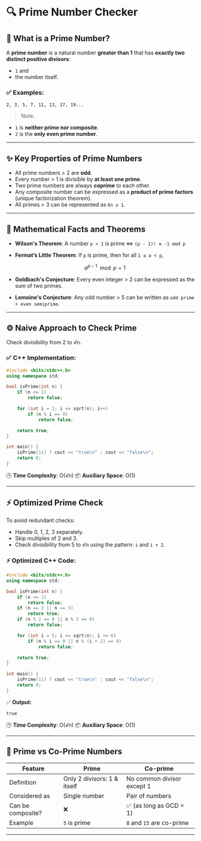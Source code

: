# 🔍 Prime Number Checker

## 📌 What is a Prime Number?

A **prime number** is a natural number **greater than 1** that has **exactly two distinct positive divisors**:

* `1` and
* the number itself.

### ✅ Examples:

`2, 3, 5, 7, 11, 13, 17, 19...`

> Note:

* `1` is **neither prime nor composite**.
* `2` is the **only even prime number**.

---

## ✨ Key Properties of Prime Numbers

* All prime numbers > 2 are **odd**.
* Every number > 1 is divisible by **at least one prime**.
* Two prime numbers are always **coprime** to each other.
* Any composite number can be expressed as a **product of prime factors** (unique factorization theorem).
* All primes > 3 can be represented as `6n ± 1`.

---

## 🧠 Mathematical Facts and Theorems

* **Wilson's Theorem**:
  A number `p > 1` is prime ⇔ `(p - 1)! ≡ -1 mod p`

* **Fermat’s Little Theorem**:
  If `p` is prime, then for all `1 ≤ a < p`,

  $$
  a^{p-1} \mod p = 1
  $$

* **Goldbach's Conjecture**:
  Every even integer > 2 can be expressed as the sum of two primes.

* **Lemoine's Conjecture**:
  Any odd number > 5 can be written as `odd prime + even semiprime`.

---

## ⚙️ Naive Approach to Check Prime

Check divisibility from 2 to √n.

### ✅ C++ Implementation:

```cpp
#include <bits/stdc++.h>
using namespace std;

bool isPrime(int n) {
    if (n <= 1)
        return false;

    for (int i = 2; i <= sqrt(n); i++)
        if (n % i == 0)
            return false;

    return true;
}

int main() {
    isPrime(11) ? cout << "true\n" : cout << "false\n";
    return 0;
}
```

🕒 **Time Complexity**: O(√n)
📦 **Auxiliary Space**: O(1)

---

## ⚡ Optimized Prime Check

To avoid redundant checks:

* Handle 0, 1, 2, 3 separately.
* Skip multiples of 2 and 3.
* Check divisibility from 5 to √n using the pattern: `i` and `i + 2`.

### ⚡ Optimized C++ Code:

```cpp
#include <bits/stdc++.h>
using namespace std;

bool isPrime(int n) {
    if (n <= 1)
        return false;
    if (n == 2 || n == 3)
        return true;
    if (n % 2 == 0 || n % 3 == 0)
        return false;

    for (int i = 5; i <= sqrt(n); i += 6)
        if (n % i == 0 || n % (i + 2) == 0)
            return false;

    return true;
}

int main() {
    isPrime(11) ? cout << "true\n" : cout << "false\n";
    return 0;
}
```

✅ **Output:**

```
true
```

🕒 **Time Complexity**: O(√n)
📦 **Auxiliary Space**: O(1)

---

## 🤝 Prime vs Co-Prime Numbers

| Feature           | Prime                       | Co-prime                   |
| ----------------- | --------------------------- | -------------------------- |
| Definition        | Only 2 divisors: 1 & itself | No common divisor except 1 |
| Considered as     | Single number               | Pair of numbers            |
| Can be composite? | ❌                           | ✅ (as long as GCD = 1)     |
| Example           | `5` is prime                | `8` and `15` are co-prime  |

---
